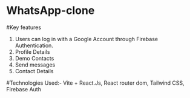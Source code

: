 # WhatsApp-clone

#Key features

1. Users can log in with a Google Account through Firebase Authentication.
2. Profile Details
3. Demo Contacts
4. Send messages
5. Contact Details


#Technologies Used:-
Vite + React.Js,
React router dom,
Tailwind CSS,
Firebase Auth
